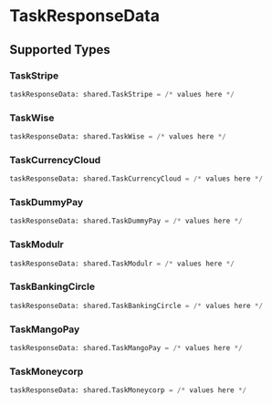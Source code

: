 # TaskResponseData


## Supported Types

### TaskStripe

```python
taskResponseData: shared.TaskStripe = /* values here */
```

### TaskWise

```python
taskResponseData: shared.TaskWise = /* values here */
```

### TaskCurrencyCloud

```python
taskResponseData: shared.TaskCurrencyCloud = /* values here */
```

### TaskDummyPay

```python
taskResponseData: shared.TaskDummyPay = /* values here */
```

### TaskModulr

```python
taskResponseData: shared.TaskModulr = /* values here */
```

### TaskBankingCircle

```python
taskResponseData: shared.TaskBankingCircle = /* values here */
```

### TaskMangoPay

```python
taskResponseData: shared.TaskMangoPay = /* values here */
```

### TaskMoneycorp

```python
taskResponseData: shared.TaskMoneycorp = /* values here */
```

